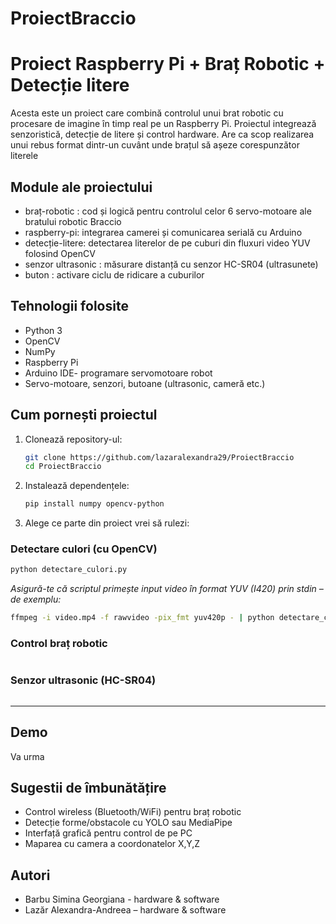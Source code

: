 # ProiectBraccio

# Proiect Raspberry Pi + Braț Robotic + Detecție litere

Acesta este un proiect care combină controlul unui brat robotic cu procesare de imagine în timp real pe un Raspberry Pi. Proiectul integrează senzoristică, detecție de litere și control hardware. Are ca scop realizarea unui rebus format dintr-un cuvânt unde brațul să așeze corespunzător literele
## Module ale proiectului

- braț-robotic : cod și logică pentru controlul celor 6 servo-motoare ale bratului robotic Braccio
- raspberry-pi: integrarea camerei și comunicarea serială cu Arduino
- detecție-litere: detectarea literelor de pe cuburi din fluxuri video YUV folosind OpenCV
- senzor ultrasonic : măsurare distanță cu senzor HC-SR04 (ultrasunete)
- buton : activare ciclu de ridicare a cuburilor

## Tehnologii folosite

- Python 3
- OpenCV
- NumPy
- Raspberry Pi
- Arduino IDE- programare servomotoare robot
- Servo-motoare, senzori, butoane (ultrasonic, cameră etc.)

## Cum pornești proiectul

1. Clonează repository-ul:
   ```bash
   git clone https://github.com/lazaralexandra29/ProiectBraccio
   cd ProiectBraccio
   ```

2. Instalează dependențele:
   ```bash
   pip install numpy opencv-python
   ```

3. Alege ce parte din proiect vrei să rulezi:

### Detectare culori (cu OpenCV)
   ```bash
   python detectare_culori.py
   ```
   *Asigură-te că scriptul primește input video în format YUV (I420) prin stdin – de exemplu:*
   ```bash
   ffmpeg -i video.mp4 -f rawvideo -pix_fmt yuv420p - | python detectare_culori.py
   ```

### Control braț robotic
   ```bash
   
   ```

### Senzor ultrasonic (HC-SR04)
   ```bash
   
   ```

---

## Demo

Va urma

## Sugestii de îmbunătățire

- Control wireless (Bluetooth/WiFi) pentru braț robotic
- Detecție forme/obstacole cu YOLO sau MediaPipe
- Interfață grafică pentru control de pe PC
- Maparea cu camera a coordonatelor X,Y,Z

## Autori

- Barbu Simina Georgiana - hardware & software
- Lazăr Alexandra-Andreea – hardware & software



